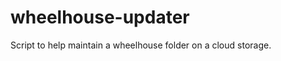 wheelhouse-updater
==================

Script to help maintain a wheelhouse folder on a cloud storage.
